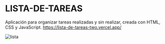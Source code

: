 # LISTA-DE-TAREAS

Aplicación para organizar tareas realizadas y sin realizar, creada con HTML, CSS y JavaScript.
https://lista-de-tareas-two.vercel.app/

![lista](https://user-images.githubusercontent.com/99261724/167210725-7950a8b7-4f59-4ea5-bf33-375f89c96ab2.png)
